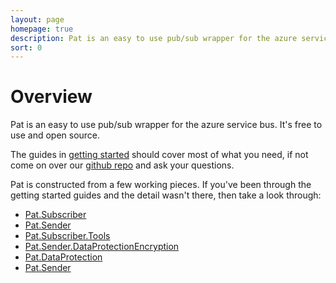 ```yaml
---
layout: page
homepage: true
description: Pat is an easy to use pub/sub wrapper for the azure service bus.
sort: 0
---
```


# Overview

Pat is an easy to use pub/sub wrapper for the azure service bus. It's free to use and open source.

The guides in [getting started](docs/) should cover most of what you need, if not come on over our [github repo](https://github.com/Purplebricks/pat) and ask your questions.

Pat is constructed from a few working pieces. If you've been through the getting started guides and the detail wasn't there, then take a look through:

 - [Pat.Subscriber](docs/pat-subscriber.html)
 - [Pat.Sender](docs/pat-sender.html)
 - [Pat.Subscriber.Tools](docs/pat-subscriber-tools.html)
 - [Pat.Sender.DataProtectionEncryption](docs/pat-sender-dataprotectionencryption.html)
 - [Pat.DataProtection](docs/pat-dataprotection.html)
 - [Pat.Sender](docs/pat-sender.html)
